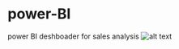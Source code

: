 # power-BI
power BI deshboader for sales analysis
![alt text](https://github.com/[username]/[reponame]/blob/[branch]/image.jpg?raw=true)
